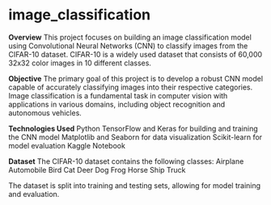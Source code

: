 # image_classification

**Overview**
This project focuses on building an image classification model using Convolutional Neural Networks (CNN) to classify images from the CIFAR-10 dataset. CIFAR-10 is a widely used dataset that consists of 60,000 32x32 color images in 10 different classes.

**Objective**
The primary goal of this project is to develop a robust CNN model capable of accurately classifying images into their respective categories. Image classification is a fundamental task in computer vision with applications in various domains, including object recognition and autonomous vehicles.

**Technologies Used**
Python
TensorFlow and Keras for building and training the CNN model
Matplotlib and Seaborn for data visualization
Scikit-learn for model evaluation
Kaggle Notebook


**Dataset**
The CIFAR-10 dataset contains the following classes:
Airplane
Automobile
Bird
Cat
Deer
Dog
Frog
Horse
Ship
Truck

The dataset is split into training and testing sets, allowing for model training and evaluation.
